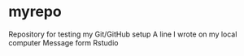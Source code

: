 # myrepo
Repository for testing my Git/GitHub setup
A line I wrote on my local computer 
Message form Rstudio